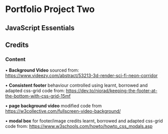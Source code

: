 # Portfolio Project Two

## JavaScript Essentials



## **Credits**

### **Content**



• **Background Video** sourced from: https://www.videezy.com/abstract/53213-3d-render-sci-fi-neon-corridor 

• **Consistent footer** behaviour controlled using learnt, borrowed and adapted css-grid code from: https://dev.to/niorad/keeping-the-footer-at-the-bottom-with-css-grid-15mf

• **page background video** modified code from https://w3collective.com/fullscreen-video-background/

• **modal box** for footer/image credits learnt, borrowed and adapted css-grid code from: https://www.w3schools.com/howto/howto_css_modals.asp 


